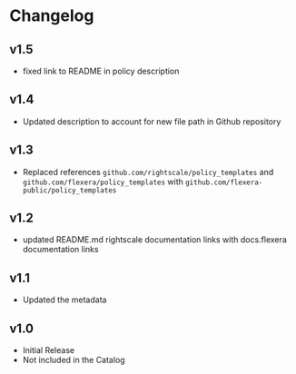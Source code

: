 # Changelog

## v1.5

- fixed link to README in policy description

## v1.4

- Updated description to account for new file path in Github repository

## v1.3

- Replaced references `github.com/rightscale/policy_templates` and `github.com/flexera/policy_templates` with `github.com/flexera-public/policy_templates`

## v1.2

- updated README.md rightscale documentation links with docs.flexera documentation links

## v1.1

- Updated the metadata

## v1.0

- Initial Release
- Not included in the Catalog
